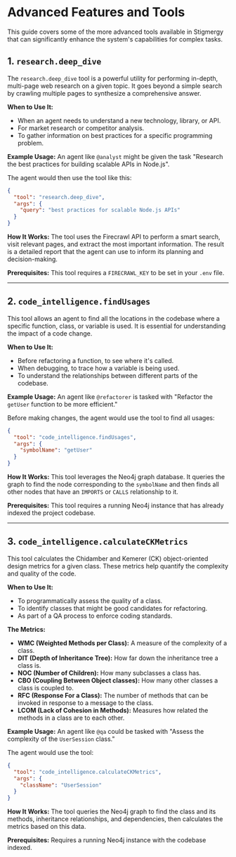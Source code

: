 # Advanced Features and Tools

This guide covers some of the more advanced tools available in Stigmergy that can significantly enhance the system's capabilities for complex tasks.

## 1. `research.deep_dive`

The `research.deep_dive` tool is a powerful utility for performing in-depth, multi-page web research on a given topic. It goes beyond a simple search by crawling multiple pages to synthesize a comprehensive answer.

**When to Use It:**

- When an agent needs to understand a new technology, library, or API.
- For market research or competitor analysis.
- To gather information on best practices for a specific programming problem.

**Example Usage:**
An agent like `@analyst` might be given the task "Research the best practices for building scalable APIs in Node.js".

The agent would then use the tool like this:

```json
{
  "tool": "research.deep_dive",
  "args": {
    "query": "best practices for scalable Node.js APIs"
  }
}
```

**How It Works:**
The tool uses the Firecrawl API to perform a smart search, visit relevant pages, and extract the most important information. The result is a detailed report that the agent can use to inform its planning and decision-making.

**Prerequisites:**
This tool requires a `FIRECRAWL_KEY` to be set in your `.env` file.

---

## 2. `code_intelligence.findUsages`

This tool allows an agent to find all the locations in the codebase where a specific function, class, or variable is used. It is essential for understanding the impact of a code change.

**When to Use It:**

- Before refactoring a function, to see where it's called.
- When debugging, to trace how a variable is being used.
- To understand the relationships between different parts of the codebase.

**Example Usage:**
An agent like `@refactorer` is tasked with "Refactor the `getUser` function to be more efficient."

Before making changes, the agent would use the tool to find all usages:

```json
{
  "tool": "code_intelligence.findUsages",
  "args": {
    "symbolName": "getUser"
  }
}
```

**How It Works:**
This tool leverages the Neo4j graph database. It queries the graph to find the node corresponding to the `symbolName` and then finds all other nodes that have an `IMPORTS` or `CALLS` relationship to it.

**Prerequisites:**
This tool requires a running Neo4j instance that has already indexed the project codebase.

---

## 3. `code_intelligence.calculateCKMetrics`

This tool calculates the Chidamber and Kemerer (CK) object-oriented design metrics for a given class. These metrics help quantify the complexity and quality of the code.

**When to Use It:**

- To programmatically assess the quality of a class.
- To identify classes that might be good candidates for refactoring.
- As part of a QA process to enforce coding standards.

**The Metrics:**

- **WMC (Weighted Methods per Class):** A measure of the complexity of a class.
- **DIT (Depth of Inheritance Tree):** How far down the inheritance tree a class is.
- **NOC (Number of Children):** How many subclasses a class has.
- **CBO (Coupling Between Object classes):** How many other classes a class is coupled to.
- **RFC (Response For a Class):** The number of methods that can be invoked in response to a message to the class.
- **LCOM (Lack of Cohesion in Methods):** Measures how related the methods in a class are to each other.

**Example Usage:**
An agent like `@qa` could be tasked with "Assess the complexity of the `UserSession` class."

The agent would use the tool:

```json
{
  "tool": "code_intelligence.calculateCKMetrics",
  "args": {
    "className": "UserSession"
  }
}
```

**How It Works:**
The tool queries the Neo4j graph to find the class and its methods, inheritance relationships, and dependencies, then calculates the metrics based on this data.

**Prerequisites:**
Requires a running Neo4j instance with the codebase indexed.
